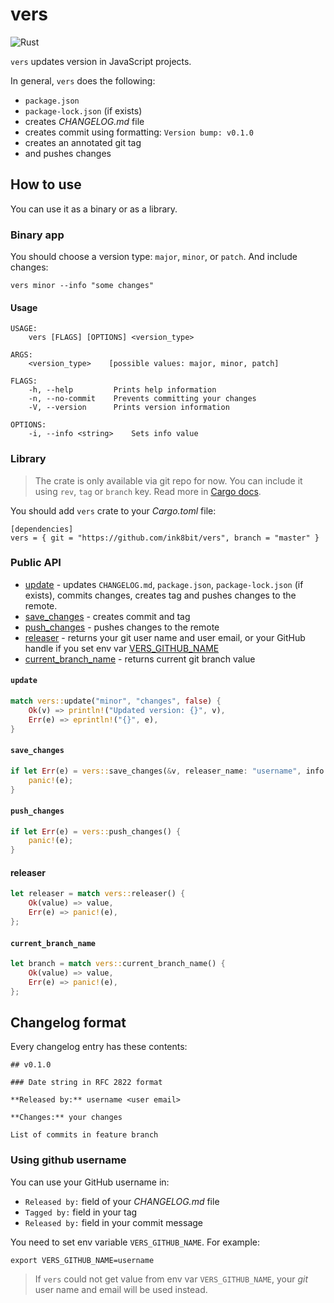 # vers

![Rust](https://github.com/ink8bit/vers/workflows/Rust/badge.svg)

`vers` updates version in JavaScript projects.

In general, `vers` does the following:

- `package.json`
- `package-lock.json` (if exists)
- creates *CHANGELOG.md* file
- creates commit using formatting: `Version bump: v0.1.0`
- creates an annotated git tag
- and pushes changes

## How to use

You can use it as a binary or as a library.

### Binary app

You should choose a version type: `major`, `minor`, or `patch`. And include changes:

```
vers minor --info "some changes"
```

#### Usage

```
USAGE:
    vers [FLAGS] [OPTIONS] <version_type>

ARGS:
    <version_type>    [possible values: major, minor, patch]

FLAGS:
    -h, --help         Prints help information
    -n, --no-commit    Prevents committing your changes
    -V, --version      Prints version information

OPTIONS:
    -i, --info <string>    Sets info value
```

### Library

> The crate is only available via git repo for now. You can include it using `rev`, `tag` or `branch` key. Read more in [Cargo docs](https://doc.rust-lang.org/cargo/reference/specifying-dependencies.html#specifying-dependencies-from-git-repositories).

You should add `vers` crate to your *Cargo.toml* file:

```
[dependencies]
vers = { git = "https://github.com/ink8bit/vers", branch = "master" }
```

### Public API

- [update](#update) - updates `CHANGELOG.md`, `package.json`, `package-lock.json` (if exists), commits changes, creates tag and pushes changes to the remote.
- [save_changes](#save_changes) - creates commit and tag
- [push_changes](#push_changes) - pushes changes to the remote
- [releaser](#releaser) - returns your git user name and user email, or your GitHub handle if you set env var [VERS_GITHUB_NAME](#using-github-username)
- [current_branch_name](#current_branch_name) - returns current git branch value

#### `update`

```rust
match vers::update("minor", "changes", false) {
    Ok(v) => println!("Updated version: {}", v),
    Err(e) => eprintln!("{}", e),
}
```

#### `save_changes`

```rust
if let Err(e) = vers::save_changes(&v, releaser_name: "username", info: "some info") {
    panic!(e);
}
```

#### `push_changes`

```rust
if let Err(e) = vers::push_changes() {
    panic!(e);
}
```

#### releaser

```rust
let releaser = match vers::releaser() {
    Ok(value) => value,
    Err(e) => panic!(e),
};
```

#### `current_branch_name`

```rust
let branch = match vers::current_branch_name() {
    Ok(value) => value,
    Err(e) => panic!(e),
};
```

## Changelog format

Every changelog entry has these contents:

```
## v0.1.0

### Date string in RFC 2822 format

**Released by:** username <user email>

**Changes:** your changes

List of commits in feature branch
```

### Using github username

You can use your GitHub username in:
- `Released by:` field of your _CHANGELOG.md_ file
- `Tagged by:` field in your tag
- `Released by:` field in your commit message

You need to set env variable `VERS_GITHUB_NAME`. For example:

```
export VERS_GITHUB_NAME=username
```

> If `vers` could not get value from env var `VERS_GITHUB_NAME`, your *git* user name and email will be used instead.

